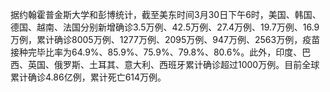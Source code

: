 据约翰霍普金斯大学和彭博统计，截至美东时间3月30日下午6时，美国、韩国、德国、越南、法国分别新增确诊3.5万例、42.5万例、27.4万例、19.7万例、16.9万例，累计确诊8005万例、1277万例、2095万例、947万例、2563万例，疫苗接种完毕比率为64.9%、85.9%、75.9%、79.8%、80.6%。此外，印度、巴西、英国、俄罗斯、土耳其、意大利、西班牙累计确诊超过1000万例。目前全球累计确诊4.86亿例，累计死亡614万例。